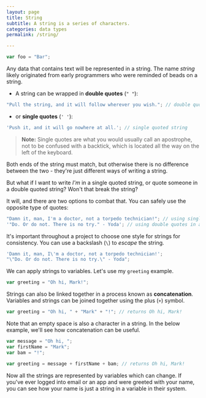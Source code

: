 ```yaml
---
layout: page
title: String
subtitle: A string is a series of characters.
categories: data types
permalink: /string/

---
```


```js
var foo = "Bar";
```

Any data that contains text will be represented in a string. The name *string* likely originated from early programmers who were reminded of beads on a string.

- A string can be wrapped in **double quotes** (`" "`):

```js
"Pull the string, and it will follow wherever you wish."; // double quoted string
```

- or **single quotes** (`' '`):

```js
'Push it, and it will go nowhere at all.'; // single quoted string
```

> **Note:** Single quotes are what you would usually call an apostrophe, not to be confused with a backtick, which is located all the way on the left of the keyboard.

Both ends of the string must match, but otherwise there is no difference between the two - they're just different ways of writing a string.

But what if I want to write *I'm* in a single quoted string, or quote someone in a double quoted string? Won't that break the string?

It will, and there are two options to combat that. You can safely use the opposite type of quotes:

```js
"Damn it, man, I'm a doctor, not a torpedo technician!"; // using single quotes in a double quoted string
'"Do. Or do not. There is no try." - Yoda'; // using double quotes in a single quoted string
```

It's important throughout a project to choose one style for strings for consistency. You can use a backslash (`\`) to *escape* the string.

```js
'Damn it, man, I\'m a doctor, not a torpedo technician!'; 
"\"Do. Or do not. There is no try.\" - Yoda";
```

We can apply strings to variables. Let's use my `greeting` example.

```js
var greeting = "Oh hi, Mark!";
```

Strings can also be linked together in a process known as **concatenation**. Variables and strings can be joined together using the plus (`+`) symbol.

```js
var greeting = "Oh hi, " + "Mark" + "!"; // returns Oh hi, Mark!
```

Note that an empty space is also a character in a string. In the below example, we'll see how concatenation can be useful.

```js
var message = "Oh hi, ";
var firstName = "Mark";
var bam = "!";

var greeting = message + firstName + bam; // returns Oh hi, Mark!
```

Now all the strings are represented by variables which can change. If you've ever logged into email or an app and were greeted with your name, you can see how your name is just a string in a variable in their system.
